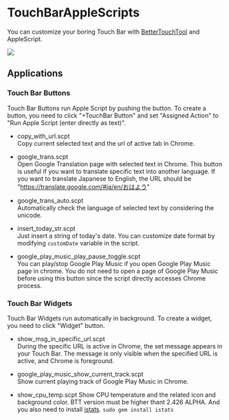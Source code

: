 # TouchBarAppleScripts

You can customize your boring Touch Bar with [BetterTouchTool](https://www.boastr.net/) and AppleScript.

<img src="https://pbs.twimg.com/media/DaJDnyoX4AAhmnN.jpg:large">

## Applications
### Touch Bar Buttons
Touch Bar Buttons run Apple Script by pushing the button. To create a button, you need to click "+TouchBar Button" and set "Assigned Action" to "Run Apple Script (enter directly as text)".

- copy_with_url.scpt   
Copy current selected text and the url of active tab in Chrome. 

- google_trans.scpt  
Open Google Translation page with selected text in Chrome. This button is useful if you want to translate specific text into another language. If you want to translate Japanese to English, the URL should be "https://translate.google.com/#ja/en/おはよう"

- google_trans_auto.scpt   
Automatically check the language of selected text by considering the unicode.

- insert_today_str.scpt  
Just insert a string of today's date. You can customize date format by modifying `customDate` variable in the script.

- google_play_music_play_pause_toggle.scpt  
You can play/stop Google Play Music if you open Google Play Music page in chrome. You do not need to open a page of Google Play Music before using this button since the script directly accesses Chrome process.

### Touch Bar Widgets
Touch Bar Widgets run automatically in background. To create a widget, you need to click "Widget" button.

- show_msg_in_specific_url.scpt  
During the specific URL is active in Chrome, the set message appears in your Touch Bar. The message is only visible when the specified URL is active, and Chrome is foreground.

- google_play_music_show_current_track.scpt  
Show current playing track of Google Play Music in Chrome.

- show_cpu_temp.scpt
Show CPU temperature and the related icon and background color. BTT version must be higher thant 2.426 ALPHA. And you also need to install [istats](https://github.com/Chris911/iStats). `sudo gem install istats`
